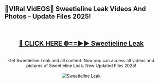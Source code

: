<h2>🔴VIRal VidEOS🔴 Sweetieline Leak Videos And Photos - Update Files 2025!</h2>
<br>
<div align="center">
<h2><a href="https://virallinks.top/odZfE0" rel="nofollow">🔴 CLICK HERE 🌐==►► Sweetieline Leak</a></h2>
<br>
Get Sweetieline Leak and all content. Now you can access all videos and pictures of Sweetieline Leak. New Updated Files 2025!
<br>
<br>
<a href="https://virallinks.top/odZfE0" rel="nofollow" data-target="animated-image.originalLink"><img src="https://i.imgur.com/dJHk4Zq.gif)" alt="Sweetieline Leak" style="max-width: 100%; display: inline-block;" data-target="animated-image.originalImage"></a>
</div>
<br>
